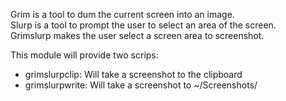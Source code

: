 Grim is a tool to dum the current screen into an image.  
Slurp is a tool to prompt the user to select an area of the screen.  
Grimslurp makes the user select a screen area to screenshot.

This module will provide two scrips:
- grimslurpclip: Will take a screenshot to the clipboard
- grimslurpwrite: Will take a screenshot to ~/Screenshots/

